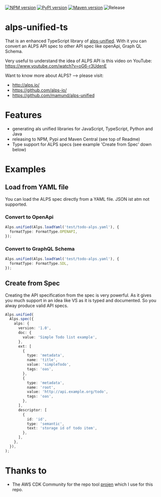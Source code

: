 [![NPM version](https://badge.fury.io/js/alps-unified-ts.svg)](https://badge.fury.io/js/alps-unified-ts)
[![PyPI version](https://badge.fury.io/py/alps-unified-ts.svg)](https://badge.fury.io/py/alps-unified-ts)
[![Maven version](https://maven-badges.herokuapp.com/maven-central/com.github.mmuller88.alpsUnifiedTs/alps-unified-ts/badge.svg)](https://maven-badges.herokuapp.com/maven-central/com.github.mmuller88.alpsUnifiedTs/alps-unified-ts)
![Release](https://github.com/mmuller88/alps-unified-ts/workflows/Release/badge.svg)

# alps-unified-ts

That is an enhanced TypeScript library of [alps-unified](https://github.com/mamund/alps-unified). With it you can convert an ALPS API spec to other API spec like openApi, Graph QL Schema.

Very useful to understand the idea of ALPS API is this video on YouTube: https://www.youtube.com/watch?v=oG6-r3UdenE

Want to know more about ALPS? --> please visit:

- http://alps.io/
- https://github.com/alps-io/
- https://github.com/mamund/alps-unified

# Features

- generating als unified libraries for JavaScript, TypeScript, Python and Java
- releasing to NPM, Pypi and Maven Central (see top of Readme)
- Type support for ALPS specs (see example 'Create from Spec' down below)

# Examples

## Load from YAML file

You can load the ALPS spec directly from a YAML file. JSON ist atm not supported.

### Convert to OpenApi

```ts
Alps.unified(Alps.loadYaml('test/todo-alps.yaml'), {
  formatType: FormatType.OPENAPI,
});
```

### Convert to GraphQL Schema

```ts
Alps.unified(Alps.loadYaml('test/todo-alps.yaml'), {
  formatType: FormatType.SDL,
});
```

## Create from Spec

Creating the API specification from the spec is very powerful. As it gives you much support in an idea like VS as it is typed and documented. So you alway produce valid API specs.

```ts
Alps.unified(
  Alps.spec({
    alps: {
      version: '1.0',
      doc: {
        value: 'Simple Todo list example',
      },
      ext: [
        {
          type: 'metadata',
          name: 'title',
          value: 'simpleTodo',
          tags: 'oas',
        },
        {
          type: 'metadata',
          name: 'root',
          value: 'http://api.example.org/todo',
          tags: 'oas',
        },
      ],
      descriptor: [
        {
          id: 'id',
          type: 'semantic',
          text: 'storage id of todo item',
        },
      ],
    },
  }),
);
```

# Thanks to

- The AWS CDK Community for the repo tool [projen](https://github.com/projen/projen) which I use for this repo.
